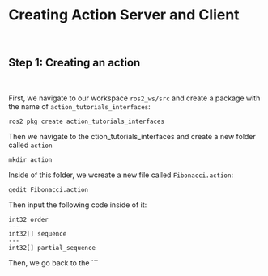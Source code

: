 # Creating Action Server and Client
<br/>

## Step 1: Creating an action
<br/>

First, we navigate to our workspace ```ros2_ws/src``` and create a package with the name of ```action_tutorials_interfaces```:
```
ros2 pkg create action_tutorials_interfaces
```
Then we navigate to the ction_tutorials_interfaces and create a new folder called ```action```
```
mkdir action
```
Inside of this folder, we wcreate a new file called ```Fibonacci.action```:
```
gedit Fibonacci.action
```
Then input the following code inside of it:
```
int32 order
---
int32[] sequence
---
int32[] partial_sequence
```
Then, we go back to the ```
